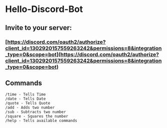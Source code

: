 # Hello-Discord-Bot

## Invite to your server:

### [https://discord.com/oauth2/authorize?client_id=1302920157559263242&permissions=8&integration_type=0&scope=bot](https://discord.com/oauth2/authorize?client_id=1302920157559263242&permissions=8&integration_type=0&scope=bot)

## Commands

```
/time - Tells Time
/date - Tells Date
/quote - Tells Quote
/add - Adds two number
/sub - Subtracts two number
/square - Squares the number
/help - Tells available commands
```
